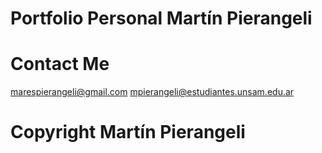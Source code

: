 # Portfolio Personal Martín Pierangeli

# Contact Me
  marespierangeli@gmail.com
  mpierangeli@estudiantes.unsam.edu.ar

# Copyright Martín Pierangeli
